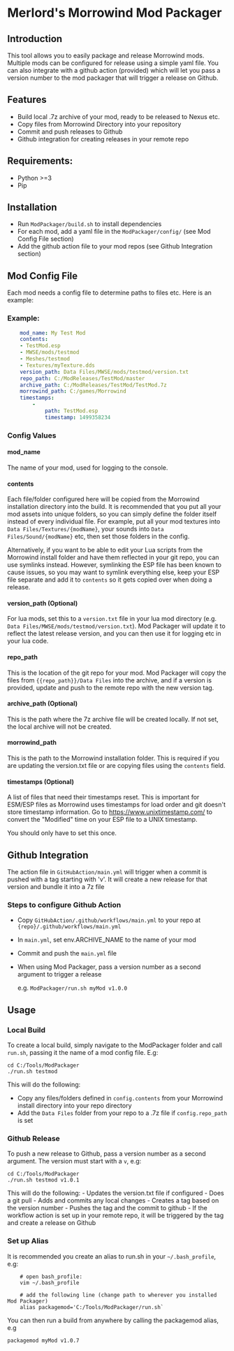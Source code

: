 # Merlord's Morrowind Mod Packager

## Introduction
This tool allows you to easily package and release Morrowind mods. Multiple mods can be configured for release using a simple yaml file. You can also integrate with a github action (provided) which will let you pass a version number to the mod packager that will trigger a release on Github.

## Features
- Build local .7z archive of your mod, ready to be released to Nexus etc.
- Copy files from Morrowind Directory into your repository
- Commit and push releases to Github
- Github integration for creating releases in your remote repo

## Requirements:
- Python >=3
- Pip

## Installation
- Run `ModPackager/build.sh` to install dependencies
- For each mod, add a yaml file in the `ModPackager/config/` (see Mod Config File section)
- Add the github action file to your mod repos (see Github Integration section)


## Mod Config File
Each mod needs a config file to determine paths to files etc. Here is an example:

### Example:
```yaml
    mod_name: My Test Mod
    contents:
    - TestMod.esp
    - MWSE/mods/testmod
    - Meshes/testmod
    - Textures/myTexture.dds
    version_path: Data Files/MWSE/mods/testmod/version.txt
    repo_path: C:/ModReleases/TestMod/master
    archive_path: C:/ModReleases/TestMod/TestMod.7z
    morrowind_path: C:/games/Morrowind
    timestamps:
        -
            path: TestMod.esp
            timestamp: 1499358234
```
### Config Values

#### mod_name
The name of your mod, used for logging to the console.

#### contents
Each file/folder configured here will be copied from the Morrowind installation directory into the build. It is recommended that you put all your mod assets into unique folders, so you can simply define the folder itself instead of every individual file. For example, put all your mod textures into `Data Files/Textures/{modName}`, your sounds into `Data Files/Sound/{modName}` etc, then set those folders in the config.

Alternatively, if you want to be able to edit your Lua scripts from the Morrowind install folder and have them reflected in your git repo, you can use symlinks instead. However, symlinking the ESP file has been known to cause issues, so you may want to symlink everything else, keep your ESP file separate and add it to `contents` so it gets copied over when doing a release.

#### version_path (Optional)
For lua mods, set this to a `version.txt` file in your lua mod directory (e.g. `Data Files/MWSE/mods/testmod/version.txt`). Mod Packager will update it to reflect the latest release version, and you can then use it for logging etc in your lua code.

#### repo_path
This is the location of the git repo for your mod. Mod Packager will copy the files from `{{repo_path}}/Data Files` into the archive, and if a version is provided, update and push to the remote repo with the new version tag.

#### archive_path (Optional)
This is the path where the 7z archive file will be created locally. If not set, the local archive will not be created.

#### morrowind_path
This is the path to the Morrowind installation folder. This is required if you are updating the version.txt file or are copying files using the `contents` field.

#### timestamps (Optional)
A list of files that need their timestamps reset. This is important for ESM/ESP files as Morrowind uses timestamps for load order and git doesn't store timestamp information. Go to https://www.unixtimestamp.com/ to convert the "Modified" time on your ESP file to a UNIX timestamp.

You should only have to set this once.


## Github Integration
The action file in `GitHubAction/main.yml` will trigger when a commit is pushed with a tag starting with 'v'.
It will create a new release for that version and bundle it into a 7z file

### Steps to configure Github Action
- Copy `GitHubAction/.github/workflows/main.yml` to your repo at `{repo}/.github/workflows/main.yml`
- In `main.yml`, set env.ARCHIVE_NAME to the name of your mod
- Commit and push the `main.yml` file
- When using Mod Packager, pass a version number as a second argument to trigger a release

    e.g. `ModPackager/run.sh myMod v1.0.0`


## Usage

### Local Build
To create a local build, simply navigate to the ModPackager folder and call `run.sh`, passing it the name of a mod config file. E.g:

```
cd C:/Tools/ModPackager
./run.sh testmod
```

This will do the following:
- Copy any files/folders defined in `config.contents` from your Morrowind install directory into your repo directory
- Add the `Data Files` folder from your repo to a .7z file if `config.repo_path` is set

### Github Release
To push a new release to Github, pass a version number as a second argument. The version must start with a `v`, e.g:

```
cd C:/Tools/ModPackager
./run.sh testmod v1.0.1
```

This will do the following:
    - Updates the version.txt file if configured
    - Does a git pull
    - Adds and commits any local changes
    - Creates a tag based on the version number
    - Pushes the tag and the commit to github
    - If the workflow action is set up in your remote repo, it will be triggered by the tag and create a release on Github

### Set up Alias
It is recommended you create an alias to run.sh in your `~/.bash_profile`, e.g:
```
    # open bash_profile:
    vim ~/.bash_profile

    # add the following line (change path to wherever you installed Mod Packager)
    alias packagemod='C:/Tools/ModPackager/run.sh`
```

You can then run a build from anywhere by calling the packagemod alias, e.g
```
packagemod myMod v1.0.7
```